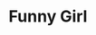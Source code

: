 ---
title: Funny Girl
year: 1967
opening_date: 1967-11-24
closing_date: 1967-12-09
layout: productions
image:
image_caption:
image_credit:
playbill:
category:
details:
  Theatre: Theatre Jacksonville
  Venue: Little Theatre
cast:
  Fanny Brice: Thelma Baker
  John: Jeff Campbell
  Emma: Jeannie Marks
  Piano Player: Bob Fahringer
  Mrs. Brice: Terry McIntire
  Mrs. Strakosh: Lyn Lazarus
  Mrs. Meeker: Marge Rocca
  Mrs. O'Malley: Irene Walsh
  Tom Keeney: Ernest Goldsmith
  Eddie Ryan: Frank Spolar
  Cornet Player: Don Thompson
  Polly: Jinny Kordek
  Bubbles: Loretta Dingman
  Vera: Harriet Miltenberg
  Maude: Jan Brown
  Nick Arnstein: Jimtom Richardson
  Show Girl:
    - Maria Alarcon
    - Christa Long
  Keeny Boy:
    - Nolan Dingman
    - Conrad Peterson
    - Mike Ryan
    - Richard Welch
  Florenz Ziegfeld: Don Stevenson
  Mimsey: Pattie McFetrich
  Ziegfield Tenor:
    - Bobby W. Tullos
    - Jim Pitts
  Ziegfield Dancer: Nolan Dingman
  Paul: Tom Green
  Jenny: Maria Alarcon
  Mr. Renaldi: Bill Forsythe
  Stagehand:
    - Al Gimbel
    - Sidney Backer
    - Bill Forsythe
    - Tom Green
    - Mike Ryan
    - Ham Waddell
  Show Girl, Show Boy, or Neighbor:
    - Maria Alarcon
    - Debbie Brosche
    - Jan Brown
    - Lark Brown
    - Loretta Dingman
    - Nolan Dingman
    - Bill Forsythe
    - Tom Green
    - Jinny Kordek
    - Christa Long
    - Pattie McFetrich
    - Harriet Miltenberg
    - Betty Paul
    - Conrad Peterson
    - Mike Ryan
    - Louise Webster
    - Richard Welch
crew:
  Director: Robert Knowles
  Musical Director: Rosalind McCall
  Choreographer: Frank Spolar
  Designer: Phil Fitzpatrick
  Septet and Strings: Lee Toney
  Stage Manager: Marshall Grauer
  Assistant Stage Manager:
    - Sidney Backer
    - Al Gimbel
  Costume Head: Gwen Nearhoof
  Costumes:
    - Gert Berman
    - Nancy Fitzpatrick
    - Nancy Knowles
    - Tootsie Backer
    - Annette Grauer
  Property Head: Gladys Dale
  Properties:
    - Katherine Smith
    - Esther Barnes
    - Carol Lucas
    - Helen Roberts
    - Judy Pryor
    - Pamela Nearhoof
    - Helga Liliskis
  Make-up:
    - Terry McIntire
    - Annette Grauer
    - Gladys Witten
    - Marshall Grauer
  Lighting:
    - Hal Nearhoof
    - Peggy Miller
  Follow Spot:
    - Ellen Black
    - Jane Boyd
  Set Construction:
    - Carol Lucas
    - Andy Liliskis
    - Ham Waddell
    - Jane Boyd
    - Sidney Backer
    - Hal Nearhoof
    - Al Gimbel
    - Nancy Fitzpatrick
    - Nancy Knowles
    - Bill Bacon
  Stage Crew:
    - Sidney Backer
    - Al Gimbel
    - Andy Liliskis
    - Bill Bacon
    - Phil Fitzpatrick
    - Ham Waddell
    - Lauren Murray
  Who's Who Program Notes: Jocelyn Brown
orchestra:
external_links:
---
